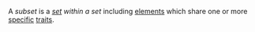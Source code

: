 A *subset* is a *[set](https://github.com/gcassel/Modular-Organization-Terminology/blob/master/terms/set.md) within a set* including [elements](https://github.com/gcassel/Modular-Organization-Terminology/blob/master/terms/element.md) which share one or more [specific](https://github.com/gcassel/Modular-Organization-Terminology/blob/master/terms/specific.md) [traits](https://github.com/gcassel/Modular-Organization-Terminology/blob/master/terms/trait.md).
